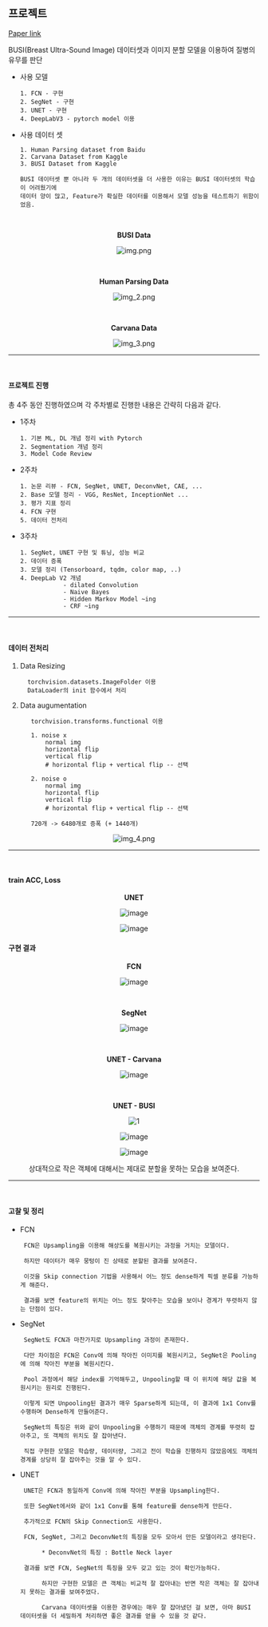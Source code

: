 ## 프로젝트  

[Paper link](https://www.mdpi.com/2076-3417/11/21/10216)

BUSI(Breast Ultra-Sound Image) 데이터셋과 이미지 분할 모델을 이용하여 질병의 유무를 판단   

- 사용 모델

      1. FCN - 구현 
      2. SegNet - 구현
      3. UNET - 구현
      4. DeepLabV3 - pytorch model 이용 

- 사용 데이터 셋 

      1. Human Parsing dataset from Baidu
      2. Carvana Dataset from Kaggle
      3. BUSI Dataset from Kaggle
  
      BUSI 데이터셋 뿐 아니라 두 개의 데이터셋을 더 사용한 이유는 BUSI 데이터셋의 학습이 어려웠기에
      데이터 양이 많고, Feature가 확실한 데이터를 이용해서 모델 성능을 테스트하기 위함이었음.


<br>

<div align="center">

**BUSI Data**

![img.png](img.png)

<br>

**Human Parsing Data**

![img_2.png](img_2.png)

<br>

**Carvana Data**

![img_3.png](img_3.png)

</div>
      

---

<br>


#### 프로젝트 진행 

총 4주 동안 진행하였으며 각 주차별로 진행한 내용은 간략히 다음과 같다.

- 1주차 

      1. 기본 ML, DL 개념 정리 with Pytorch
      2. Segmentation 개념 정리 
      3. Model Code Review 

- 2주차

      1. 논문 리뷰 - FCN, SegNet, UNET, DeconvNet, CAE, ...
      2. Base 모델 정리 - VGG, ResNet, InceptionNet ...
      3. 평가 지표 정리
      4. FCN 구현 
      5. 데이터 전처리 

- 3주차 

      1. SegNet, UNET 구현 및 튜닝, 성능 비교 
      2. 데이터 증폭 
      3. 모델 정리 (Tensorboard, tqdm, color map, ..)
      4. DeepLab V2 개념  
                  - dilated Convolution
                  - Naive Bayes
                  - Hidden Markov Model ~ing
                  - CRF ~ing

---

<br>

#### 데이터 전처리

1. Data Resizing

         torchvision.datasets.ImageFolder 이용
         DataLoader의 init 함수에서 처리

2. Data augumentation

          torchvision.transforms.functional 이용
      
          1. noise x
              normal img
              horizontal flip
              vertical flip
              # horizontal flip + vertical flip -- 선택
  
          2. noise o
              normal img
              horizontal flip
              vertical flip
              # horizontal flip + vertical flip -- 선택

          720개 -> 6480개로 증폭 (+ 1440개)

<div align="center">

![img_4.png](img_4.png)

</div>

---

<br>


#### train ACC, Loss

<div align=center>
                 
**UNET**
           
![image](https://user-images.githubusercontent.com/59076451/131964888-51e7e4a3-2327-4743-a9ee-82be50d1c030.png)
      
![image](https://user-images.githubusercontent.com/59076451/131957296-8e79291d-2916-459f-a1c5-6b3bd5c95fc2.png)           
           
</div>           

#### 구현 결과

<div align="center">

**FCN**

![image](https://user-images.githubusercontent.com/59076451/130675604-a6bcd3b5-93db-4e96-bea2-61b4f9b4e75d.png)

<br>

**SegNet**

![image](https://user-images.githubusercontent.com/59076451/130656027-00d92940-80ef-4223-8afe-7f04b0ec9e87.png)

<br>

**UNET - Carvana**

![image](https://user-images.githubusercontent.com/59076451/131260464-5af6a99b-d607-48ff-9341-7a95169f8d73.png)

<br>

**UNET - BUSI**

![1](https://user-images.githubusercontent.com/59076451/131953369-4e9ec18d-d1b8-453d-ab40-08dcdb43835a.PNG)
      
![image](https://user-images.githubusercontent.com/59076451/131965260-7e070d64-1d41-41eb-a286-c5378cfdc388.png)
            
![image](https://user-images.githubusercontent.com/59076451/131965381-c4400800-9af6-4ed3-bd9a-62d6055753ce.png)
      
상대적으로 작은 객체에 대해서는 제대로 분할을 못하는 모습을 보여준다.      

      
           
</div>


---

<br>




#### 고찰 및 정리 

- FCN 

       FCN은 Upsampling을 이용해 해상도를 복원시키는 과정을 거치는 모델이다.
    
       하지만 데이터가 매우 뭉텅이 진 상태로 분할된 결과를 보여준다. 
    
       이것을 Skip connection 기법을 사용해서 어느 정도 dense하게 픽셀 분류를 가능하게 해준다.
    
       결과를 보면 feature의 위치는 어느 정도 찾아주는 모습을 보이나 경계가 뚜렷하지 않는 단점이 있다.


- SegNet 

       SegNet도 FCN과 마찬가지로 Upsampling 과정이 존재한다.
    
       다만 차이점은 FCN은 Conv에 의해 작아진 이미지를 복원시키고, SegNet은 Pooling에 의해 작아진 부분을 복원시킨다. 
    
       Pool 과정에서 해당 index를 기억해두고, Unpooling할 때 이 위치에 해당 값을 복원시키는 원리로 진행된다.
    
       이렇게 되면 Unpooling된 결과가 매우 Sparse하게 되는데, 이 결과에 1x1 Conv를 수행하며 Dense하게 만들어준다.
    
       SegNet의 특징은 위와 같이 Unpooling을 수행하기 때문에 객체의 경계를 뚜렷히 잡아주고, 또 객체의 위치도 잘 잡아낸다.
    
       직접 구현한 모델은 학습량, 데이터량, 그리고 전이 학습을 진행하지 않았음에도 객체의 경계를 상당히 잘 잡아주는 것을 알 수 있다.

- UNET

       UNET은 FCN과 동일하게 Conv에 의해 작아진 부분을 Upsampling한다.
    
       또한 SegNet에서와 같이 1x1 Conv를 통해 feature를 dense하게 만든다.
    
       추가적으로 FCN의 Skip Connection도 사용한다. 
    
       FCN, SegNet, 그리고 DeconvNet의 특징을 모두 모아서 만든 모델이라고 생각된다.

            * DeconvNet의 특징 : Bottle Neck layer            
    
       결과를 보면 FCN, SegNet의 특징을 모두 갖고 있는 것이 확인가능하다.
    
            하지만 구현한 모델은 큰 객체는 비교적 잘 잡아내는 반면 작은 객체는 잘 잡아내지 못하는 결과를 보여주었다.
    
            Carvana 데이터셋을 이용한 경우에는 매우 잘 잡아냈던 걸 보면, 아마 BUSI 데이터셋을 더 세밀하게 처리하면 좋은 결과를 얻을 수 있을 것 같다. 


 













